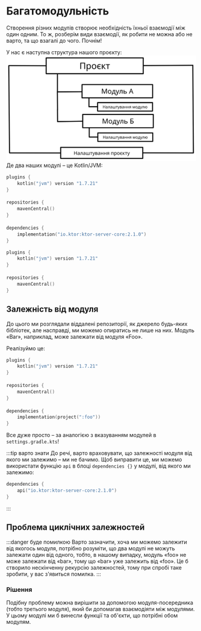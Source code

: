 # Багатомодульність
Створення різних модулів створює необхідність їхньої взаємодії між один одним. То ж, розберім види взаємодії,
як робити не можна або не варто, та що взагалі до чого. Почнім!

У нас є наступна структура нашого проєкту:
![структура проєкту](images/gradle-project-structure.svg#invert)
Де два наших модулі – це Kotlin/JVM:
```kotlin title="foo/build.gradle.kts"
plugins {
    kotlin("jvm") version "1.7.21"
}

repositories {
    mavenCentral()
}

dependencies {
    implementation("io.ktor:ktor-server-core:2.1.0")
}
```
```kotlin title="bar/build.gradle.kts"
plugins {
    kotlin("jvm") version "1.7.21"
}

repositories {
    mavenCentral()
}
```

## Залежність від модуля
До цього ми розглядали віддалені репозиторії, як джерело будь-яких бібліотек, але насправді, ми можемо опиратись не 
лише на них. Модуль «Bar», наприклад, може залежати від модуля «Foo».

Реалізуймо це:
```kotlin title="bar/build.gradle.kts" {9-11}
plugins {
    kotlin("jvm") version "1.7.21"
}

repositories {
    mavenCentral()
}

dependencies {
    implementation(project(":foo"))
}
```
Все дуже просто – за аналогією з вказуванням модулей в `settings.gradle.kts`!

:::tip варто знати
До речі, варто враховувати, що залежності модуля від якого ми залежимо – ми не бачимо. Щоб виправити це, ми можемо 
використати функцію `api` в блоці `dependencies {}` у модулі, від якого ми залежимо:
```kotlin title="foo/build.gradle.kts"
dependencies {
    api("io.ktor:ktor-server-core:2.1.0")
}
```
:::
## Проблема циклічних залежностей
:::danger буде помилкою
Варто зазначити, хоча ми можемо залежити від якогось модуля, потрібно розуміти, що два модулі не можуть залежати один
від одного, тобто, в нашому випадку, модуль «foo» не може залежати від «bar», тому що «bar» уже залежить від «foo».
Це б створило нескінченну рекурсію залежностей, тому при спробі таке зробити, у вас з'явиться помилка.
:::
### Рішення
Подібну проблему можна вирішити за допомогою модуля-посередника (тобто третього модуля), який би допомагав взаємодіяти
між модулями. У цьому модулі ми б винесли функції та об'єкти, що потрібні обом модулям.


